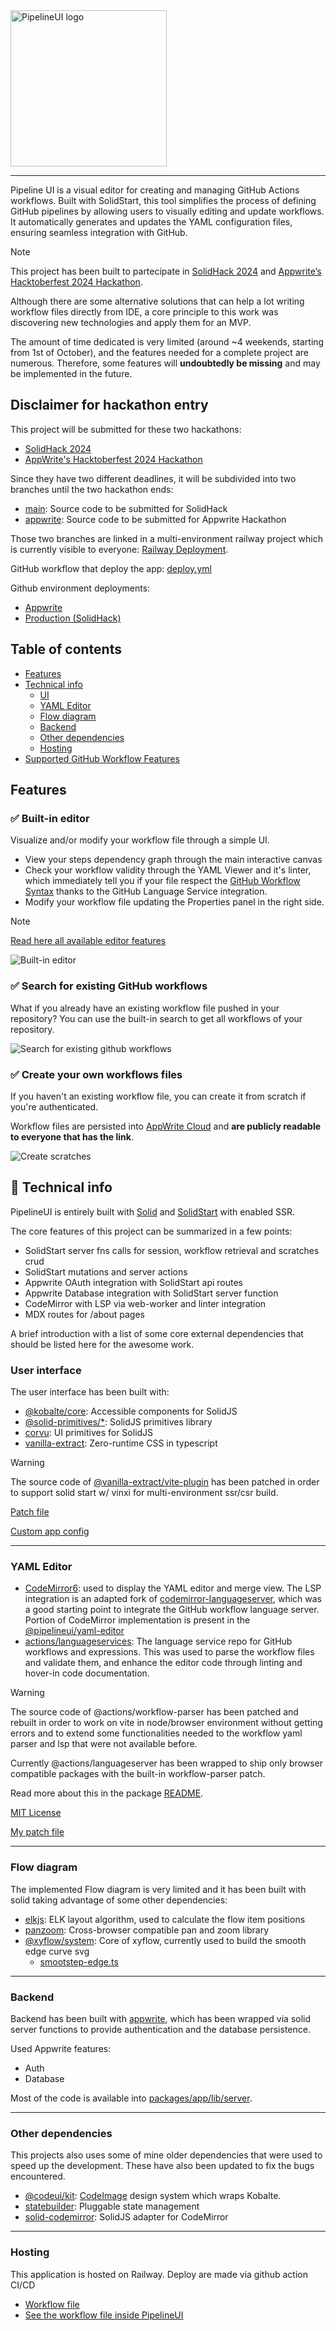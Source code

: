 <picture>
  <source media="(prefers-color-scheme: dark)" srcset="./docs/logo_for_github_white.svg">
  <img alt="PipelineUI logo" src="./docs/logo_for_github_dark.svg" width="250">
</picture>

---

Pipeline UI is a visual editor for creating and managing GitHub Actions workflows.
Built with SolidStart, this tool simplifies the process of defining GitHub pipelines
by allowing users to visually editing and update workflows. It automatically generates and
updates the YAML configuration files, ensuring seamless integration with GitHub.

> [!NOTE]
>
> This project has been built to partecipate in [SolidHack 2024](https://www.solidjs.com/blog/solidhack-2024-announcement)
> and [Appwrite’s Hacktoberfest 2024 Hackathon](https://appwrite.io/blog/post/appwrite-hacktoberfest-hackathon-2024).
>
> Although there are some alternative solutions that can help a lot writing workflow files
> directly from IDE, a core principle to this work was discovering new technologies and apply them for an MVP.
>
> The amount of time dedicated is very limited (around ~4 weekends, starting from 1st of October), and the features needed for a complete project are numerous.
> Therefore, some features will **undoubtedly be missing** and may be implemented in the future.

## Disclaimer for hackathon entry

This project will be submitted for these two hackathons:

- [SolidHack 2024](https://hack.solidjs.com/)
- [AppWrite's Hacktoberfest 2024 Hackathon](https://appwrite.io/blog/post/appwrite-hacktoberfest-hackathon-2024)

Since they have two different deadlines, it will be subdivided into two branches until the two hackathon ends:

- [main](https://github.com/riccardoperra/pipelineui/tree/main): Source code to be submitted for SolidHack
- [appwrite](https://github.com/riccardoperra/pipelineui/tree/appwrite): Source code to be submitted for Appwrite Hackathon

Those two branches are linked in a multi-environment railway project which is currently visible to everyone: [Railway Deployment](https://railway.app/project/8e131c67-73c1-4ab6-9fa4-31dfa6c9000e).

GitHub workflow that deploy the app: [deploy.yml](https://github.com/riccardoperra/pipelineui/blob/main/.github/workflows/deploy.yml#L10)

Github environment deployments:

- [Appwrite](https://github.com/riccardoperra/pipelineui/deployments/appwrite)
- [Production (SolidHack)](https://github.com/riccardoperra/pipelineui/deployments/production)

## Table of contents

- [Features](#features)
- [Technical info](#-technical-info)
  - [UI](#ui)
  - [YAML Editor](#yaml-editor)
  - [Flow diagram](#flow-diagram)
  - [Backend](#backend)
  - [Other dependencies](#other)
  - [Hosting](#hosting)
- [Supported GitHub Workflow Features](#supported-github-workflow-features)

## Features

### ✅ Built-in editor

Visualize and/or modify your workflow file through a simple UI.

- View your steps dependency graph through the main interactive canvas
- Check your workflow validity through the YAML Viewer and it's linter, which immediately tell you if your file respect the [GitHub Workflow Syntax](https://docs.github.com/en/actions/writing-workflows/workflow-syntax-for-github-actions) thanks to the GitHub Language Service integration.
- Modify your workflow file updating the Properties panel in the right side.

> [!NOTE]
>
> [Read here all available editor features](./packages/app/src/routes/about/supported-workflow-features.mdx)

![Built-in editor](./docs/327shots_so.png)

### ✅ Search for existing GitHub workflows

What if you already have an existing workflow file pushed in your repository? You can use the built-in search to get all workflows
of your repository.

![Search for existing github workflows](./docs/262shots_so.png)

### ✅ Create your own workflows files

If you haven't an existing workflow file, you can create it from scratch if you're authenticated.

Workflow files are persisted into [AppWrite Cloud](https://appwrite.io/) and **are publicly readable to everyone that has the link**.

![Create scratches](./docs/577shots_so.png)

## 🤖 Technical info

PipelineUI is entirely built with [Solid](https://github.com/solidjs/solid) and [SolidStart](https://github.com/solidjs/solid-start)
with enabled SSR.

The core features of this project can be summarized in a few points:

- SolidStart server fns calls for session, workflow retrieval and scratches crud
- SolidStart mutations and server actions
- Appwrite OAuth integration with SolidStart api routes
- Appwrite Database integration with SolidStart server function
- CodeMirror with LSP via web-worker and linter integration
- MDX routes for /about pages

A brief introduction with a list of some core external dependencies that should be listed here for the awesome work.

### User interface

The user interface has been built with:

- [@kobalte/core](https://github.com/kobaltedev/kobalte): Accessible components for SolidJS
- [@solid-primitives/\*](https://github.com/solidjs-community/solid-primitives): SolidJS primitives library
- [corvu](https://corvu.dev/): UI primitives for SolidJS
- [vanilla-extract](https://vanilla-extract.style/): Zero-runtime CSS in typescript

> [!WARNING]
>
> The source code of [@vanilla-extract/vite-plugin](https://github.com/vanilla-extract-css/vanilla-extract/tree/master/packages/vite-plugin) has been patched
> in order to support solid start w/ vinxi for multi-environment ssr/csr build.
>
> [Patch file](./patches/@vanilla-extract__vite-plugin@4.0.17.patch)
>
> [Custom app config](./packages/app/app.config.ts)

---

### YAML Editor

- [CodeMirror6](https://codemirror.net/): used to display the YAML editor and merge view. The LSP integration is an
  adapted fork of [codemirror-languageserver](https://github.com/FurqanSoftware/codemirror-languageserver), which was a
  good starting point to integrate the GitHub workflow language server. Portion of CodeMirror implementation is present in the [@pipelineui/yaml-editor](./packages/yaml-editor)
- [actions/languageservices](https://github.com/actions/languageservices): The language service repo for GitHub
  workflows and expressions. This was used to parse the workflow files and validate them, and enhance the editor code
  through linting and hover-in code documentation.

> [!WARNING]
>
> The source code of @actions/workflow-parser has been patched and rebuilt in order to work on vite in node/browser environment without getting errors and to
> extend some functionalities needed to the workflow yaml parser and lsp that were not available before.
>
> Currently @actions/languageserver has been wrapped to ship only browser compatible packages with the built-in workflow-parser patch.
>
> Read more about this in the package [README](./packages/workflow-parser/README.md).
>
> [MIT License](https://github.com/actions/languageservices/blob/main/LICENSE)
>
> [My patch file](./patches/@actions__workflow-parser@0.3.13.patch)

---

### Flow diagram

The implemented Flow diagram is very limited and it has been built with solid taking advantage of some other dependencies:

- [elkjs](https://github.com/kieler/elkjs): ELK layout algorithm, used to calculate the flow item positions
- [panzoom](https://github.com/anvaka/panzoom): Cross-browser compatible pan and zoom library
- [@xyflow/system](https://github.com/xyflow/xyflow): Core of xyflow, currently used to build the smooth edge curve
  svg
  - [smootstep-edge.ts](https://github.com/xyflow/xyflow/blob/97fdff59d40071aee0b3192f7b571c6bdd4d09fd/packages/system/src/utils/edges/smoothstep-edge.ts#L215)

---

### Backend

Backend has been built with [appwrite](https://appwrite.io/), which has been wrapped via solid server functions
to provide authentication and the database persistence.

Used Appwrite features:

- Auth
- Database

Most of the code is available into [packages/app/lib/server](packages/app/src/lib/server).

---

### Other dependencies

This projects also uses some of mine older dependencies that were used to speed up the development.
These have also been updated to fix the bugs encountered.

- [@codeui/kit](https://github.com/riccardoperra/codeui): [CodeImage](https://github.com/riccardoperra/codeimage) design
  system which wraps Kobalte.
- [statebuilder](https://github.com/riccardoperra/statebuilder): Pluggable state management
- [solid-codemirror](https://github.com/riccardoperra/solid-codemirror): SolidJS adapter for CodeMirror

---

### Hosting

This application is hosted on Railway. Deploy are made via github action CI/CD

- [Workflow file](./.github/workflows/deploy.yml)
- [See the workflow file inside PipelineUI](https://pipelineui.dev/editor/riccardoperra/pipelineui/main/.github/workflows/deploy.yml)
